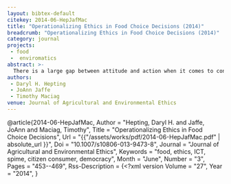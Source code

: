 ```yaml
---
layout: bibtex-default
citekey: 2014-06-HepJafMac
title: "Operationalizing Ethics in Food Choice Decisions (2014)"
breadcrumb: "Operationalizing Ethics in Food Choice Decisions (2014)"
category: journal
projects:
 - food
 -  enviromatics
abstract: >-
  There is a large gap between attitude and action when it comes to consumer purchases of ethical food. Amongst the various aspects of this gap, this paper focuses on the difficulty in knowing enough about the various dimensions of food production, distribution and consumption to make an ethical food purchasing decision. There is neither one universal definition of ethical food. We suggest that it is possible to support consumers in operationalizing their own ethics of food with the use of appropriate information and communication technology. We consider eggs as an example because locally produced options are available to many people on every continent. We consider the dimensions upon which food ethics may be constructed, then discuss the information required to assess it and the tools that can support it. We then present an overview of opportunities for design of a new software tool. Finally, we offer some points for discussion and future work.
authors:
 - Daryl H. Hepting
 - JoAnn Jaffe
 - Timothy Maciag
venue: Journal of Agricultural and Environmental Ethics
---
```

@article{2014-06-HepJafMac,
	Author =  "Hepting, Daryl H. and Jaffe, JoAnn and Maciag, Timothy",
	Title =  "Operationalizing Ethics in Food Choice Decisions",
	Url = \"{{"/assets/works/pdf/2014-06-HepJafMac.pdf" | absolute_url }}\",
	Doi =  "10.1007/s10806-013-9473-8",
	Journal =  "Journal of Agricultural and Environmental Ethics",
	Keywords =  "food, ethics, ICT, spime, citizen consumer, democracy",
	Month =  "June",
	Number =  "3",
	Pages =  "453--469",
	Rss-Description =  {<?xml version
	Volume =  "27",
	Year =  "2014",
}
